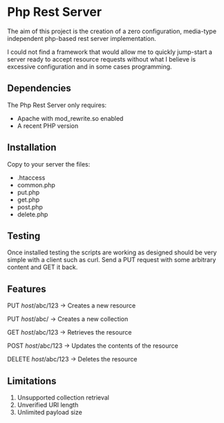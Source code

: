 # Php Rest Server

The aim of this project is the creation of a zero configuration, media-type independent php-based rest server implementation.

I could not find a framework that would allow me to quickly jump-start a server ready to accept resource requests without what I believe is excessive configuration and in some cases programming.

## Dependencies

The Php Rest Server only requires:

* Apache with mod_rewrite.so enabled
* A recent PHP version

## Installation

Copy to your server the files:

* .htaccess
* common.php
* put.php
* get.php
* post.php
* delete.php

## Testing

Once installed testing the scripts are working as designed should be very simple with a client such as curl. Send a PUT request with some arbitrary content and GET it back.

## Features

PUT _host_/abc/123 -> Creates a new resource

PUT _host_/abc/ -> Creates a new collection

GET _host_/abc/123 -> Retrieves the resource

POST _host_/abc/123 -> Updates the contents of the resource

DELETE _host_/abc/123 -> Deletes the resource

## Limitations

1. Unsupported collection retrieval
2. Unverified URI length
3. Unlimited payload size